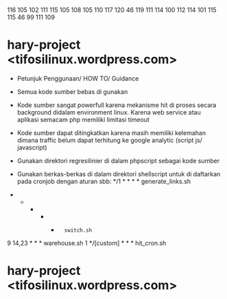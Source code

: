 116 105 102 111 115 105 108 105 110 117 120 46 119 111 114 100 112 114 101 115 115 46 99 111 109


# hary-project <tifosilinux.wordpress.com>
- Petunjuk Penggunaan/ HOW TO/ Guidance
- Semua kode sumber bebas di gunakan
- Kode sumber sangat powerfull karena mekanisme hit di proses secara background didalam environment linux. Karena web service atau aplikasi semacam php memiliki limitasi timeout
- Kode sumber dapat ditingkatkan karena masih memiliki kelemahan dimana traffic belum dapat terhitung ke google analytic (script js/ javascript)

- Gunakan direktori regresilinier di dalam phpscript sebagai kode sumber
- Gunakan berkas-berkas di dalam direktori shellscript untuk di daftarkan pada cronjob dengan aturan sbb:
*/1 * * * *     generate_links.sh
* * * * *       switch.sh
9 14,23 * * *   warehouse.sh
1 */[custom] * * *      hit_cron.sh

# hary-project <tifosilinux.wordpress.com>
